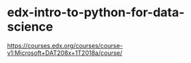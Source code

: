 # edx-intro-to-python-for-data-science
https://courses.edx.org/courses/course-v1:Microsoft+DAT208x+1T2018a/course/
